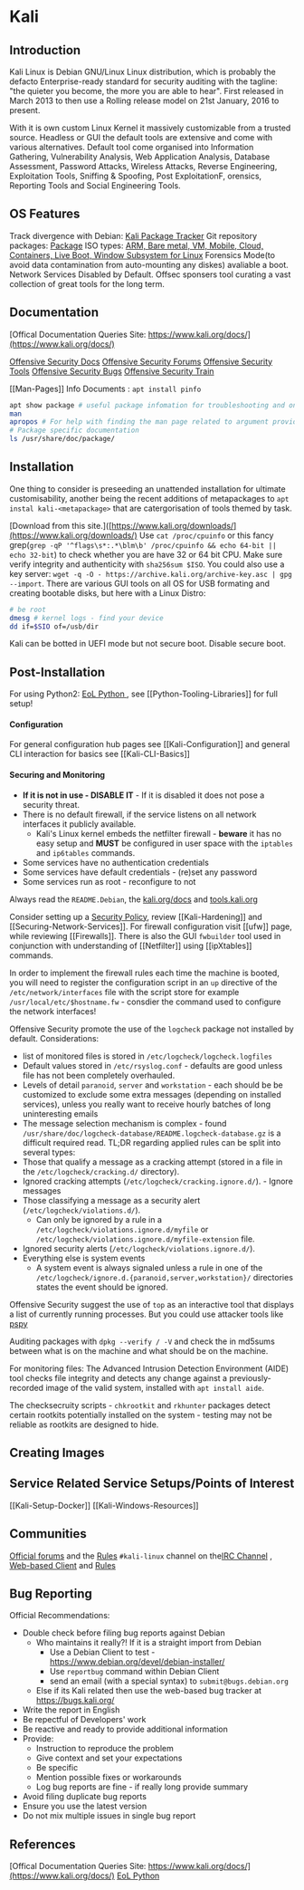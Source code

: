 # Kali

## Introduction
Kali Linux is Debian GNU/Linux Linux distribution, which is probably the defacto Enterprise-ready standard for security auditing with the tagline: "the quieter you become, the more you are able to hear". First released in March 2013 to then use a Rolling release model on 21st January, 2016 to present.

With it is own custom Linux Kernel it massively customizable from a trusted source.
Headless or GUI the default tools are extensive and come with various alternatives. Default tool come organised into Information Gathering, Vulnerability Analysis, Web Application Analysis, Database Assessment, Password Attacks, Wireless Attacks, Reverse Engineering, Exploitation Tools, Sniffing & Spoofing, Post ExploitationF, orensics, Reporting Tools and Social Engineering Tools. 

## OS Features 
Track divergence with Debian:
[Kali Package Tracker](https://pkg.kali.org/derivative/kali-dev/) 
Git repository packages:
[Package](https://gitlab.com/kalilinux/packages)
ISO types:
[ARM, Bare metal, VM, Mobile, Cloud, Containers, Live Boot, Window Subsystem for Linux](https://www.kali.org/get-kali/)
Forensics Mode(to avoid data contamination from auto-mounting any diskes) avaliable a boot.
Network Services Disabled by Default.
Offsec sponsers tool curating a vast collection of great tools for the long term.

## Documentation

[Offical Documentation Queries Site: https://www.kali.org/docs/](https://www.kali.org/docs/) 

[Offensive Security Docs](http://docs.kali.org)
[Offensive Security Forums](https://forums.kali.org)
[Offensive Security Tools](https://tools.kali.org)
[Offensive Security Bugs](https://bugs.kali.org)
[Offensive Security Train](https://kali.training)

[[Man-Pages]]
Info Documents : `apt install pinfo`

```bash
apt show package # useful package infomation for troubleshooting and online referencing
man 
apropos # For help with finding the man page related to argument provided
# Package specific documentation
ls /usr/share/doc/package/
```


## Installation

One thing to consider is preseeding an unattended installation for ultimate customisability, another being the recent additions of metapackages to `apt instal kali-<metapackage>` that are catergorisation of tools themed by task.

[Download from this site.]([https://www.kali.org/downloads/](https://www.kali.org/downloads/) Use `cat /proc/cpuinfo` or this fancy grep(`grep -qP '^flags\s*:.*\blm\b' /proc/cpuinfo && echo 64-bit || echo 32-bit`) to check whether you are have 32 or 64 bit CPU. Make sure verify integrity and authenticity with  `sha256sum $ISO`. You could also use a key server: `wget -q -O - https://archive.kali.org/archive-key.asc | gpg --import`. There are various GUI tools on all OS for USB formating and creating bootable disks, but here with a Linux Distro:
```bash
# be root
dmesg # kernel logs - find your device
dd if=$SIO of=/usb/dir
```

Kali can be botted in UEFI mode but not secure boot. Disable secure boot.

## Post-Installation

For using Python2: [EoL Python ](https://www.kali.org/docs/general-use/using-eol-python-versions/), see [[Python-Tooling-Libraries]] for full setup! 

#### Configuration

For general configuration hub pages see [[Kali-Configuration]] and general CLI interaction for basics see [[Kali-CLI-Basics]]

#### Securing and Monitoring

- **If it is not in use - DISABLE IT** - If it is disabled it does not pose a security threat.
- There is no default firewall, if the service listens on all network interfaces it publicly available.
	- Kali's Linux kernel embeds the netfilter firewall - **beware** it has no easy setup and **MUST** be configured in  user space with the `iptables` and `ip6tables` commands. 
- Some services have no authentication credentials 
- Some services have default credentials - (re)set any password
- Some services run as root - reconfigure to not 

Always read the `README.Debian`, the [kali.org/docs](https://www.kali.org/docs/introduction/default-credentials/) and [tools.kali.org](https://tools.kali.org/)

Consider setting up a [Security Policy]([[Security-Policies]]), review [[Kali-Hardening]] and [[Securing-Network-Services]]. For firewall configuration visit [[ufw]] page, while reviewing [[Firewalls]]. There is also the GUI `fwbuilder` tool used in conjunction with understanding of [[Netfilter]] using [[ipXtables]] commands.

In order to implement the firewall rules each time the machine is booted, you will need to register the configuration script in an `up` directive of the `/etc/network/interfaces` file with the script store for example `/usr/local/etc/$hostname.fw` - consdier the command used to configure  the network interfaces!

Offensive Security promote the use of the `logcheck` package  not installed by default. Considerations:
- list of monitored files is stored in `/etc/logcheck/logcheck.logfiles`
- Default values stored in `/etc/rsyslog.conf` - defaults are good unless file has not been completely overhauled.
- Levels of detail `paranoid`, `server` and `workstation` - each should be be customized to exclude some extra messages (depending on installed services), unless you really want to receive hourly batches of long uninteresting emails
- The message selection mechanism is complex - found `/usr/share/doc/logcheck-database/README.logcheck-database.gz` is a difficult required read.
TL;DR regarding applied rules can be split into several types:
-   Those that qualify a message as a cracking attempt (stored in a file in the `/etc/logcheck/cracking.d/` directory).
-   Ignored cracking attempts (`/etc/logcheck/cracking.ignore.d/`). - Ignore messages
-   Those classifying a message as a security alert (`/etc/logcheck/violations.d/`).
	- Can only be ignored by a rule in a `/etc/logcheck/violations.ignore.d/myfile` or `/etc/logcheck/violations.ignore.d/myfile-extension` file.
-   Ignored security alerts (`/etc/logcheck/violations.ignore.d/`).
- Everything else is system events
	- A system event is always signaled unless a rule in one of the `/etc/logcheck/ignore.d.{paranoid,server,workstation}/` directories states the event should be ignored.

Offensive Security suggest the use of `top` as an interactive tool that displays a list of currently running processes. But you could use attacker tools like [pspy](https://github.com/DominicBreuker/pspy)

Auditing packages with `dpkg --verify / -V` and check the in md5sums between what is on the machine and  what should be on the machine.

For monitoring files: The Advanced Intrusion Detection Environment (AIDE) tool checks file integrity and detects any change against a previously-recorded image of the valid system, installed with `apt install aide`.

The checksecruity scripts - `chkrootkit` and `rkhunter` packages detect certain rootkits potentially installed on the system - testing may not be reliable as rootkits are designed to hide.

## Creating Images

## Service Related Service Setups/Points of Interest

[[Kali-Setup-Docker]]
[[Kali-Windows-Resources]]

## Communities

[Official forums](https://forums.kali.org/) and the [Rules](https://www.kali.org/docs/community/kali-linux-community-forums/) 
`#kali-linux` channel on the[IRC Channel](https://webchat.otfc.net/) , [Web-based Client](https://webchat.otfc.net/) and [Rules](https://www.kali.org/docs/community/kali-linux-irc-channel/)

## Bug Reporting

Official Recommendations:
- Double check before filing bug reports against Debian
	- Who maintains it really?! If it is a straight import from Debian
		- Use a Debian Client to test - https://www.debian.org/devel/debian-installer/
		- Use `reportbug` command within Debian Client
		- send an email (with a special syntax) to `submit@bugs.debian.org`
	- Else if its Kali related then use the web-based bug tracker at https://bugs.kali.org/
- Write the report in English
- Be repectful of Developers' work
- Be reactive and ready to provide additional information
- Provide:
	- Instruction to reproduce the problem
	- Give context and set your expectations
	- Be specific
	- Mention possible fixes or workarounds
	- Log bug reports are fine - if really long provide summary
- Avoid filing duplicate bug reports
- Ensure you use the latest version
- Do not mix multiple issues in single bug report


## References

[Offical Documentation Queries Site: https://www.kali.org/docs/](https://www.kali.org/docs/) 
[EoL Python ](https://www.kali.org/docs/general-use/using-eol-python-versions/)